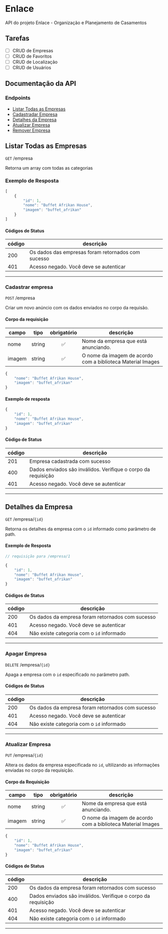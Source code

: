 # Enlace
API do projeto Enlace - Organização e Planejamento de Casamentos


## Tarefas

- [ ] CRUD de Empresas
- [ ] CRUD de Favoritos
- [ ] CRUD de Localização
- [ ] CRUD de Usuários

## Documentação da API

### Endpoints
- [Listar Todas as Empresas](#Listar-todas-as-empresas)
- [Cadastradar Empresa](#Listar-empresa)
- [Detalhes da Empresa](#Detalhes-da-empresa)
- [Atualizar Empresa](#Atualizar-empresa)
- [Remover Empresa](#Remover-empresa)

## Listar Todas as Empresas

`GET` /empresa

Retorna um array com todas as categorias

### Exemplo de Resposta

```js
[
    { 
        "id": 1,
        "nome": "Buffet Afrikan House",
        "imagem": "buffet_afrikan"
    }
]
```

#### Códigos de Status

|código|descrição|
|------|---------|
|200|Os dados das empresas foram retornados com sucesso
|401|Acesso negado. Você deve se autenticar

---

### Cadastrar empresa

`POST` /empresa

Criar um novo anúncio com os dados enviados no corpo da requisão.

#### Corpo da requisição

|campo|tipo|obrigatório|descrição|
|-----|----|:-----------:|---------|
|nome|string|✅|Nome da empresa que está anunciando.
|imagem|string|✅|O nome da imagem de acordo com a biblioteca Material Images

```js
{
    "nome": "Buffet Afrikan House",
    "imagem": "buffet_afrikan"
}
```

#### Exemplo de resposta
```js
{   
    "id": 1,
    "nome": "Buffet Afrikan House",
    "imagem": "buffet_afrikan"
}
```

#### Código de Status

|código|descrição|
|------|---------|
|201|Empresa cadastrada com sucesso
|400|Dados enviados são inválidos. Verifique o corpo da requisição
|401|Acesso negado. Você deve se autenticar

---

## Detalhes da Empresa

`GET` /empresa/`{id}`

Retorna os detalhes da empresa com o `id` informado como parâmetro de path.

#### Exemplo de Resposta

```js
// requisição para /empresa/1

{
    "id": 1,
    "nome": "Buffet Afrikan House",
    "imagem": "buffet_afrikan"
}
```

#### Códigos de Status

|código|descrição|
|------|---------|
|200|Os dados da empresa foram retornados com sucesso
|401|Acesso negado. Você deve se autenticar
|404|Não existe categoria com o `id` informado

___

### Apagar Empresa

`DELETE` /empresa/`{id}`

Apaga a empresa com o `id` especificado no parâmetro path.

#### Códigos de Status

|código|descrição|
|------|---------|
|200|Os dados da empresa foram retornados com sucesso
|401|Acesso negado. Você deve se autenticar
|404|Não existe categoria com o `id` informado

___


### Atualizar Empresa

`PUT` /empresa/`{id}`

Altera os dados da empresa especificada no `id`, ultilizando as informações enviadas no corpo da requisição.

#### Corpo da Requisição

|campo|tipo|obrigatório|descrição|
|-----|----|:-----------:|---------|
|nome|string|✅|Nome da empresa que está anunciando.
|imagem|string|✅|O nome da imagem de acordo com a biblioteca Material Images

```js
{
    "id": 1,
    "nome": "Buffet Afrikan House",
    "imagem": "buffet_afrikan"
}
```

#### Códigos de Status

|código|descrição|
|------|---------|
|200|Os dados da empresa foram retornados com sucesso
|400|Dados enviados são inválidos. Verifique o corpo da requisição
|401|Acesso negado. Você deve se autenticar
|404|Não existe categoria com o `id` informado

___

